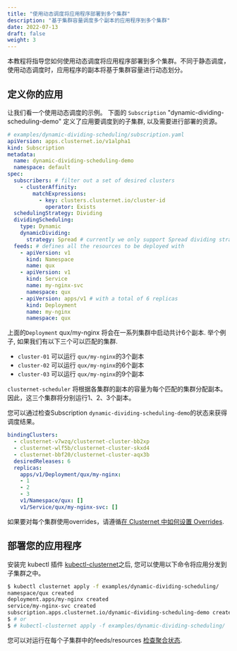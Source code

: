 ```yaml
---
title: "使用动态调度将应用程序部署到多个集群"
description: "基于集群容量调度多个副本的应用程序到多个集群"
date: 2022-07-13
draft: false
weight: 3
---
```


本教程将指导您如何使用动态调度将应用程序部署到多个集群。不同于静态调度，使用动态调度时，应用程序的副本将基于集群容量进行动态划分。

## 定义你的应用

让我们看一个使用动态调度的示例。 下面的 `Subscription` "dynamic-dividing-scheduling-demo" 定义了应用要调度到的子集群, 以及需要进行部署的资源。

```yaml
# examples/dynamic-dividing-scheduling/subscription.yaml
apiVersion: apps.clusternet.io/v1alpha1
kind: Subscription
metadata:
  name: dynamic-dividing-scheduling-demo
  namespace: default
spec:
  subscribers: # filter out a set of desired clusters
    - clusterAffinity:
        matchExpressions:
          - key: clusters.clusternet.io/cluster-id
            operator: Exists
  schedulingStrategy: Dividing
  dividingScheduling:
    type: Dynamic
    dynamicDividing:
      strategy: Spread # currently we only support Spread dividing strategy
  feeds: # defines all the resources to be deployed with
    - apiVersion: v1
      kind: Namespace
      name: qux
    - apiVersion: v1
      kind: Service
      name: my-nginx-svc
      namespace: qux
    - apiVersion: apps/v1 # with a total of 6 replicas
      kind: Deployment
      name: my-nginx
      namespace: qux
```

上面的`Deployment` qux/my-nginx 将会在一系列集群中启动共计6个副本. 举个例子, 如果我们有以下三个可以匹配的集群.

- `cluster-01` 可以运行 `qux/my-nginx`的3个副本
- `cluster-02` 可以运行 `qux/my-nginx`的6个副本
- `cluster-03` 可以运行 `qux/my-nginx`的9个副本

`clusternet-scheduler` 将根据各集群的副本的容量为每个匹配的集群分配副本。因此，这三个集群将分别运行1、2、3个副本。

您可以通过检查Subscription `dynamic-dividing-scheduling-demo`的状态来获得调度结果。

```yaml
bindingClusters:
  - clusternet-v7wzq/clusternet-cluster-bb2xp
  - clusternet-wlf5b/clusternet-cluster-skxd4
  - clusternet-bbf20/clusternet-cluster-aqx3b
  desiredReleases: 6
  replicas:
    apps/v1/Deployment/qux/my-nginx:
    - 1
    - 2
    - 3
    v1/Namespace/qux: []
    v1/Service/qux/my-nginx-svc: []
```

如果要对每个集群使用overrides，请遵循[在 Clusternet 中如何设置 Overrides](/zh-cn/docs/tutorials/multi-cluster-apps/setting-overrides/).

## 部署您的应用程序

安装完 kubectl 插件 [kubectl-clusternet](/zh-cn/docs/kubectl-clusternet/)之后, 您可以使用以下命令将应用分发到子集群之中。

```bash
$ kubectl clusternet apply -f examples/dynamic-dividing-scheduling/
namespace/qux created
deployment.apps/my-nginx created
service/my-nginx-svc created
subscription.apps.clusternet.io/dynamic-dividing-scheduling-demo created
$ # or
$ # kubectl-clusternet apply -f examples/dynamic-dividing-scheduling/
```

您可以对运行在每个子集群中的feeds/resources [检查聚合状态](/zh-cn/docs/tutorials/multi-cluster-apps/aggregated-status/).
